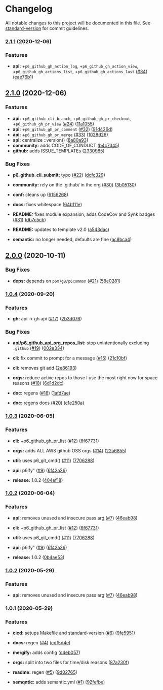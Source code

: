 # Changelog

All notable changes to this project will be documented in this file. See [standard-version](https://github.com/conventional-changelog/standard-version) for commit guidelines.

### [2.1.1](https://github.com/p6m7g8/p6github/compare/v2.1.0...v2.1.1) (2020-12-06)


### Features

* **api:** +`p6_github_gh_action_log`, +`p6_github_gh_action_view`, +`p6_github_gh_actions_list`, +`p6_github_gh_actions_last` ([#34](https://github.com/p6m7g8/p6github/issues/34)) ([eae76b1](https://github.com/p6m7g8/p6github/commit/eae76b15fb6c160a36defa7dfe442912af13d546))

## [2.1.0](https://github.com/p6m7g8/p6github/compare/v2.0.0...v2.1.0) (2020-12-06)


### Features

* **api:** +`p6_github_cli_branch`, +`p6_github_gh_pr_checkout`, +`p6_github_gh_pr_view` ([#24](https://github.com/p6m7g8/p6github/issues/24)) ([11a1055](https://github.com/p6m7g8/p6github/commit/11a1055e5296d96ba8a065565d25a425941d3631))
* **api:** +`p6_github_gh_pr_comment` ([#32](https://github.com/p6m7g8/p6github/issues/32)) ([91d426d](https://github.com/p6m7g8/p6github/commit/91d426de85ae6c5029a0dceaeb54c9c7e7c6d730))
* **api:** +`p6_github_gh_pr_merge` ([#33](https://github.com/p6m7g8/p6github/issues/33)) ([1028d26](https://github.com/p6m7g8/p6github/commit/1028d26bfc3f0d4be39424002695e1d9877b343f))
* **api:** centralize ::version() ([8a80a93](https://github.com/p6m7g8/p6github/commit/8a80a930bb74eda3cfc0877b6c72fa89a996b395))
* **community:** adds CODE_OF_CONDUCT ([b4c7345](https://github.com/p6m7g8/p6github/commit/b4c734531afa2867308c75f55c5a458333f1ab77))
* **github:** adds ISSUE_TEMPLATEs ([2330985](https://github.com/p6m7g8/p6github/commit/23309854a9d11c99237ec26556be9ca468368ed3))


### Bug Fixes

* **p6_github_cli_submit:** typo ([#22](https://github.com/p6m7g8/p6github/issues/22)) ([dcfc329](https://github.com/p6m7g8/p6github/commit/dcfc3293ca945506aacb879a11b0e2f462828a4d))


* **community:** rely on the .github/ in the org ([#30](https://github.com/p6m7g8/p6github/issues/30)) ([3b05130](https://github.com/p6m7g8/p6github/commit/3b05130cb01c965b0fe1c928a16acd11d02d74a9))
* **conf:** cleans up ([6156268](https://github.com/p6m7g8/p6github/commit/61562682e63a143fb19491b39e8913d41220ec4e))
* **docs:** fixes whitespace ([64b111e](https://github.com/p6m7g8/p6github/commit/64b111ec979f72bfeceafdd6ec4ccab85b272faa))
* **README:** fixes module expansion, adds CodeCov and Synk badges ([#31](https://github.com/p6m7g8/p6github/issues/31)) ([db7c5cb](https://github.com/p6m7g8/p6github/commit/db7c5cbecf9c3c9a5a6edbaa87a2d0adcd3b477b))
* **README:** updates to template v2.0 ([a543dac](https://github.com/p6m7g8/p6github/commit/a543dac841ded4d5d6e8a66e69280f2e49c280bb))
* **semantic:** no longer needed, defaults are fine ([ac8bca4](https://github.com/p6m7g8/p6github/commit/ac8bca46cc3faca59f8ebbd25bfbcf918347d44e))

## [2.0.0](https://github.com/p6m7g8/p6github/compare/v1.0.4...v2.0.0) (2020-10-11)


### Bug Fixes

* **deps:** depends on `p6m7g8/p6common` ([#21](https://github.com/p6m7g8/p6github/issues/21)) ([58e0281](https://github.com/p6m7g8/p6github/commit/58e0281ec208968a94f60f271db576e88bd521ec))

### [1.0.4](https://github.com/p6m7g8/p6github/compare/v1.0.3...v1.0.4) (2020-09-20)


### Features

* **gh:** api -> gh api ([#17](https://github.com/p6m7g8/p6github/issues/17)) ([2b3d076](https://github.com/p6m7g8/p6github/commit/2b3d0764d918bca213149d9c6ebc66cd63be3a25))


### Bug Fixes

* **api/p6_github_api_org_repos_list:** stop unintentionally excluding `.github` ([#19](https://github.com/p6m7g8/p6github/issues/19)) ([002e334](https://github.com/p6m7g8/p6github/commit/002e334ca4ca79267e18019b403cdbffca162435))
* **cli:** fix commit to prompt for a message ([#15](https://github.com/p6m7g8/p6github/issues/15)) ([21c10bf](https://github.com/p6m7g8/p6github/commit/21c10bfffe9dc1b1c38bd34d36989a07ee6aa2f9))
* **cli:** removes git add ([2e86193](https://github.com/p6m7g8/p6github/commit/2e861935b7a2256682f3711f2e94aa5ab5c62b58))
* **orgs:** reduce active repos to those I use the most right now for space reasons ([#18](https://github.com/p6m7g8/p6github/issues/18)) ([6d1d2dc](https://github.com/p6m7g8/p6github/commit/6d1d2dc02448a077f9812ab49a1f367f8a6e3c02))


* **doc:** regens ([#16](https://github.com/p6m7g8/p6github/issues/16)) ([1afd7ae](https://github.com/p6m7g8/p6github/commit/1afd7aeef5f99823a31b5cd69e983be9fcfb6b2a))
* **doc:** regens docs ([#20](https://github.com/p6m7g8/p6github/issues/20)) ([c1e250a](https://github.com/p6m7g8/p6github/commit/c1e250a37291356fbc64ff62c730d91641bc4d54))

### [1.0.3](https://github.com/p6m7g8/p6github/compare/v1.0.2...v1.0.3) (2020-06-05)


### Features

* **cli:** +p6_github_gh_pr_list ([#12](https://github.com/p6m7g8/p6github/issues/12)) ([6f67731](https://github.com/p6m7g8/p6github/commit/6f67731de9d15eda6ef0a8b6af7541c9c7e11be6))
* **orgs:** adds ALL AWS github OSS orgs ([#14](https://github.com/p6m7g8/p6github/issues/14)) ([22a6855](https://github.com/p6m7g8/p6github/commit/22a6855981a1050b642d2213c33602e26b11fba3))
* **util:** uses p6_git_cmd() ([#11](https://github.com/p6m7g8/p6github/issues/11)) ([7706288](https://github.com/p6m7g8/p6github/commit/77062889d749e4c1389d0e76b5d26937ff2ad7cb))


* **api:** p6ify" ([#9](https://github.com/p6m7g8/p6github/issues/9)) ([6f42a26](https://github.com/p6m7g8/p6github/commit/6f42a26f2387293736665728af34cc16a77cefec))
* **release:** 1.0.2 ([404ef18](https://github.com/p6m7g8/p6github/commit/404ef187c00053fcf76ef56959d8cba523bc5adf))

### [1.0.2](https://github.com/p6m7g8/p6github/compare/v1.0.1...v1.0.2) (2020-06-04)


### Features

* **api:** removes unused and insecure pass arg ([#7](https://github.com/p6m7g8/p6github/issues/7)) ([46eab98](https://github.com/p6m7g8/p6github/commit/46eab98f2c33bf7421f8f3aa595bb22b8e67aac5))
* **cli:** +p6_github_gh_pr_list ([#12](https://github.com/p6m7g8/p6github/issues/12)) ([6f67731](https://github.com/p6m7g8/p6github/commit/6f67731de9d15eda6ef0a8b6af7541c9c7e11be6))
* **util:** uses p6_git_cmd() ([#11](https://github.com/p6m7g8/p6github/issues/11)) ([7706288](https://github.com/p6m7g8/p6github/commit/77062889d749e4c1389d0e76b5d26937ff2ad7cb))


* **api:** p6ify" ([#9](https://github.com/p6m7g8/p6github/issues/9)) ([6f42a26](https://github.com/p6m7g8/p6github/commit/6f42a26f2387293736665728af34cc16a77cefec))
* **release:** 1.0.2 ([0b4ae53](https://github.com/p6m7g8/p6github/commit/0b4ae530c70bcc8efffa57488bdb2a9b2c1138f8))

### [1.0.2](https://github.com/p6m7g8/p6github/compare/v1.0.1...v1.0.2) (2020-05-29)


### Features

* **api:** removes unused and insecure pass arg ([#7](https://github.com/p6m7g8/p6github/issues/7)) ([46eab98](https://github.com/p6m7g8/p6github/commit/46eab98f2c33bf7421f8f3aa595bb22b8e67aac5))

### 1.0.1 (2020-05-29)


### Features

* **cicd:** setups Makefile and standard-version ([#6](https://github.com/p6m7g8/p6github/issues/6)) ([9fe5951](https://github.com/p6m7g8/p6github/commit/9fe5951d312b3aad57a4bf822773e86d699664b7))


* **docs:** regen ([#4](https://github.com/p6m7g8/p6github/issues/4)) ([cdf5d4e](https://github.com/p6m7g8/p6github/commit/cdf5d4ece970a2fafb14bf0ee84a282e37b3d6a7))
* **mergify:** adds config ([c4eb057](https://github.com/p6m7g8/p6github/commit/c4eb057b84279a491b5adf63a67a13ce75f91f86))
* **orgs:** split into two files for time/disk reasons ([87a230f](https://github.com/p6m7g8/p6github/commit/87a230f6717131d88654f79500b742da53bd9a12))
* **readme:** regen ([#5](https://github.com/p6m7g8/p6github/issues/5)) ([9d02765](https://github.com/p6m7g8/p6github/commit/9d027651ce2a5b620a43a8f25229155c1efabf59))
* **semqntic:** adds semantic.yml ([#1](https://github.com/p6m7g8/p6github/issues/1)) ([92fefbe](https://github.com/p6m7g8/p6github/commit/92fefbea544bccadab13f34bc029e90de1623796))
